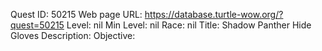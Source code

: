Quest ID: 50215
Web page URL: https://database.turtle-wow.org/?quest=50215
Level: nil
Min Level: nil
Race: nil
Title: Shadow Panther Hide Gloves
Description: 
Objective: 
